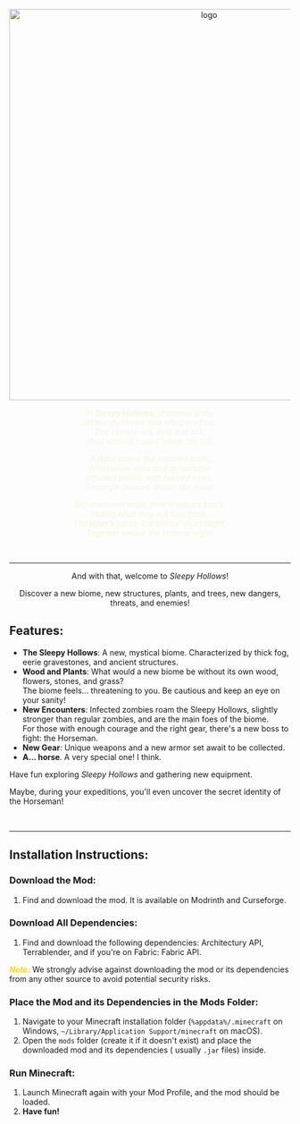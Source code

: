 <p align="center">
  <img src="https://github.com/Cursee-Development/Sleepy-Hollows/blob/main/.github/assets/logo/sleepy_hollows.png" alt="logo" width="700">
</p>

<p align="center" style="color:beige;"><i>In <strong>Sleepy Hollows</strong>, shadows grow,<br>
Where mysteries and whispers flow.<br>
The cemeteries, cold and still,<br>
Hold secrets buried 'neath the hill.</i></p>

<p align="center" style="color:beige;"><i>A <strong>rider</strong> roams the haunted trails,<br>
With hollow eyes and armor pale.<br>
Infected plants, with twisted vines,<br>
Entangle dreams, distort the mind.</i></p>

<p align="center" style="color:beige;"><i>Old mansions loom, their windows black,<br>
Hiding what may not turn back.<br>
The <strong>rider’s</strong> curse, the plants’ cruel blight,<br>
Together weave the endless night.</i></p>

<br> 

<hr>

<p align="center">And with that, welcome to <em>Sleepy Hollows</em>!</p>

<p align="center">Discover a new biome, new structures, plants, and trees, new dangers, threats, and enemies!</p>

## Features:

- **The Sleepy Hollows**: A new, mystical biome. Characterized by thick fog, eerie gravestones, and ancient structures.
- **Wood and Plants**: What would a new biome be without its own wood, flowers, stones, and grass?  
  The biome feels... threatening to you. Be cautious and keep an eye on your sanity!
- **New Encounters**: Infected zombies roam the Sleepy Hollows, slightly stronger than regular zombies, and are the main
  foes of the biome.  
  For those with enough courage and the right gear, there's a new boss to fight: the Horseman.
- **New Gear**: Unique weapons and a new armor set await to be collected.
- **A... horse**. A very special one! I think.

Have fun exploring *Sleepy Hollows* and gathering new equipment.

Maybe, during your expeditions, you'll even uncover the secret identity of the Horseman!

<br>

<hr>

## Installation Instructions:

### Download the Mod:

1. Find and download the mod. It is available on Modrinth and Curseforge.

### Download All Dependencies:

1. Find and download the following dependencies: Architectury API, Terrablender, and if you're on Fabric: Fabric API.

<p><strong><em><span style="color:gold;">Note:</span></em></strong> We strongly advise against downloading the mod or its dependencies from any other source to avoid potential security risks.</p>

### Place the Mod and its Dependencies in the Mods Folder:

1. Navigate to your Minecraft installation folder (`%appdata%/.minecraft` on
   Windows, `~/Library/Application Support/minecraft` on macOS).
2. Open the `mods` folder (create it if it doesn't exist) and place the downloaded mod and its dependencies (
   usually `.jar` files) inside.

### Run Minecraft:

1. Launch Minecraft again with your Mod Profile, and the mod should be loaded.
2. **Have fun!**
